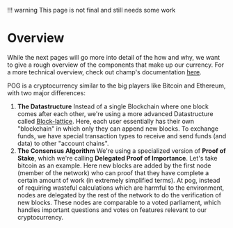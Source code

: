 <!-- prettier-ignore -->
!!! warning
    This page is not final and still needs some work

# Overview

While the next pages will go more into detail of the how and why, we want to give a rough overview of the components that make up our currency.
For a more technical overview, check out champ's documentation [here](https://pog.network/champ/overview/).

POG is a cryptocurrency similar to the big players like Bitcoin and Ethereum, with two major differences:

1. **The Datastructure**
   Instead of a single Blockchain where one block comes after each other, we're using a more advanced Datastructure called [Block-lattice](ledger.md).
   Here, each user essentially has their own "blockchain" in which only they can append new blocks. To exchange funds, we have special transaction types to receive and send funds (and data) to other "account chains".
2. **The Consensus Algorithm**
   We're using a specialized version of **Proof of Stake**, which we're calling **Delegated Proof of Importance**.
   Let's take bitcoin as an example. Here new blocks are added by the first node (member of the network) who can proof that they have complete a certain amount of work (in extremely simplified terms). At pog, instead of requiring wasteful calculations which are harmful to the environment, nodes are delegated by the rest of the network to do the verification of new blocks. These nodes are comparable to a voted parliament, which handles important questions and votes on features relevant to our cryptocurrency.
